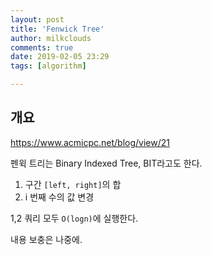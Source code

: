 ```yaml
---
layout: post
title: 'Fenwick Tree'
author: milkclouds
comments: true
date: 2019-02-05 23:29
tags: [algorithm]

---
```



## 개요

https://www.acmicpc.net/blog/view/21

펜윅 트리는 Binary Indexed Tree, BIT라고도 한다.

1. 구간 `[left, right]`의 합
2. i 번째 수의 값 변경

1,2 쿼리 모두 `O(logn)`에 실행한다.


내용 보충은 나중에.